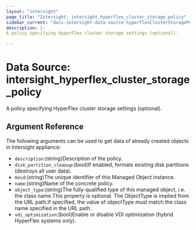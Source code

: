 ```yaml
---
layout: "intersight"
page_title: "Intersight: intersight_hyperflex_cluster_storage_policy"
sidebar_current: "docs-intersight-data-source-hyperflexClusterStoragePolicy"
description: |-
A policy specifying HyperFlex cluster storage settings (optional).

---
```


# Data Source: intersight_hyperflex_cluster_storage_policy
A policy specifying HyperFlex cluster storage settings (optional).

## Argument Reference
The following arguments can be used to get data of already created objects in Intersight appliance:
* `description`:(string)Description of the policy.
* `disk_partition_cleanup`:(bool)If enabled, formats existing disk partitions (destroys all user data).
* `moid`:(string)The unique identifier of this Managed Object instance.
* `name`:(string)Name of the concrete policy.
* `object_type`:(string)The fully-qualified type of this managed object, i.e. the class name.This property is optional. The ObjectType is implied from the URL path.If specified, the value of objectType must match the class name specified in the URL path.
* `vdi_optimization`:(bool)Enable or disable VDI optimization (hybrid HyperFlex systems only).
